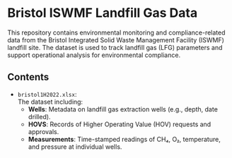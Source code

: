 # Bristol ISWMF Landfill Gas Data

This repository contains environmental monitoring and compliance-related data from the Bristol Integrated Solid Waste Management Facility (ISWMF) landfill site. The dataset is used to track landfill gas (LFG) parameters and support operational analysis for environmental compliance.

## Contents

- `bristol1H2022.xlsx`:  
  The dataset including:
  - **Wells**: Metadata on landfill gas extraction wells (e.g., depth, date drilled).
  - **HOVS**: Records of Higher Operating Value (HOV) requests and approvals.
  - **Measurements**: Time-stamped readings of CH₄, O₂, temperature, and pressure at individual wells.
